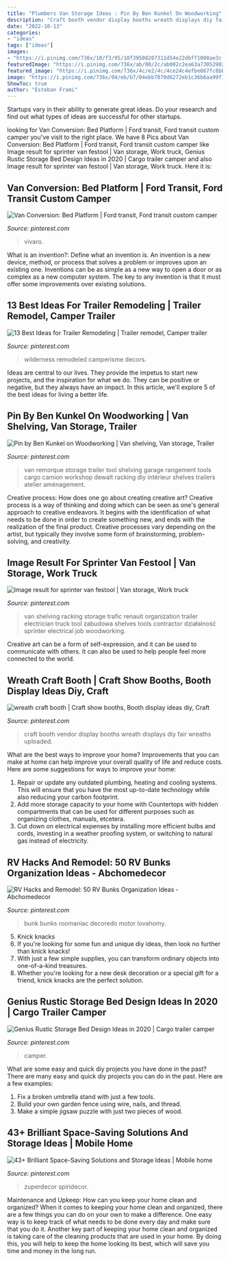 ```yaml
---
title: "Plumbers Van Storage Ideas : Pin By Ben Kunkel On Woodworking"
description: "Craft booth vendor display booths wreath displays diy fair wreaths uploaded"
date: "2022-10-13"
categories:
- "ideas"
tags: ["ideas"]
images:
- "https://i.pinimg.com/736x/10/f3/95/10f39508207311d54e22dbff1008ae3c.jpg"
featuredImage: "https://i.pinimg.com/736x/ab/00/2c/ab002c2ea63a73052902a5357e4cc942.jpg"
featured_image: "https://i.pinimg.com/736x/4c/e2/4c/4ce24c4efbe667fc8bb8f81e31dbf00d.jpg"
image: "https://i.pinimg.com/736x/04/eb/b7/04ebb7070d6272eb1c36b6aa99f1f978.jpg"
ShowToc: true
author: "Esteban Frami"
---
```



Startups vary in their ability to generate great ideas. Do your research and find out what types of ideas are successful for other startups.

	

		
looking for Van Conversion: Bed Platform | Ford transit, Ford transit custom camper you've visit to the right place. We have 8 Pics about Van Conversion: Bed Platform | Ford transit, Ford transit custom camper like Image result for sprinter van festool | Van storage, Work truck, Genius Rustic Storage Bed Design Ideas in 2020 | Cargo trailer camper and also Image result for sprinter van festool | Van storage, Work truck. Here it is:
		
    
## Van Conversion: Bed Platform | Ford Transit, Ford Transit Custom Camper

<img loading=lazy src="https://i.pinimg.com/736x/04/eb/b7/04ebb7070d6272eb1c36b6aa99f1f978.jpg" onerror="this.onerror=null;this.src='https://tse4.mm.bing.net/th?id=OIP.4cGqmb5STZJQKyYbFX0FXgHaGW&amp;pid=15.1';" alt="Van Conversion: Bed Platform | Ford transit, Ford transit custom camper">

_Source: pinterest.com_

>vivaro. 

	

What is an invention?: Define what an invention is.
An invention is a new device, method, or process that solves a problem or improves upon an existing one. Inventions can be as simple as a new way to open a door or as complex as a new computer system. The key to any invention is that it must offer some improvements over existing solutions.

    
## 13 Best Ideas For Trailer Remodeling | Trailer Remodel, Camper Trailer

<img loading=lazy src="https://i.pinimg.com/736x/90/cb/7a/90cb7a6930049a15260928a95891b6c9.jpg" onerror="this.onerror=null;this.src='https://tse3.mm.bing.net/th?id=OIP.FY9QvamGcKjKBf5_Zv7YWgHaJ3&amp;pid=15.1';" alt="13 Best Ideas for Trailer Remodeling | Trailer remodel, Camper trailer">

_Source: pinterest.com_

>wilderness remodeled camperisme decors. 

	

Ideas are central to our lives. They provide the impetus to start new projects, and the inspiration for what we do. They can be positive or negative, but they always have an impact. In this article, we'll explore 5 of the best ideas for living a better life.

    
## Pin By Ben Kunkel On Woodworking | Van Shelving, Van Storage, Trailer

<img loading=lazy src="https://i.pinimg.com/736x/10/f3/95/10f39508207311d54e22dbff1008ae3c.jpg" onerror="this.onerror=null;this.src='https://tse2.mm.bing.net/th?id=OIP.Fso-lqDUimfcwk2GYxmMSgHaKI&amp;pid=15.1';" alt="Pin by Ben Kunkel on Woodworking | Van shelving, Van storage, Trailer">

_Source: pinterest.com_

>van remorque storage trailer tool shelving garage rangement tools cargo camion workshop dewalt racking diy intérieur shelves trailers atelier aménagement. 

	

Creative process: How does one go about creating creative art?
Creative process is a way of thinking and doing which can be seen as one's general approach to creative endeavors. It begins with the identification of what needs to be done in order to create something new, and ends with the realization of the final product. Creative processes vary depending on the artist, but typically they involve some form of brainstorming, problem-solving, and creativity.

    
## Image Result For Sprinter Van Festool | Van Storage, Work Truck

<img loading=lazy src="https://i.pinimg.com/736x/78/a2/a3/78a2a3e7fa4ba6b747a1160fecd61d81.jpg" onerror="this.onerror=null;this.src='https://tse3.mm.bing.net/th?id=OIP.SfFQsRz49syFVYX2bKp1fAHaNK&amp;pid=15.1';" alt="Image result for sprinter van festool | Van storage, Work truck">

_Source: pinterest.com_

>van shelving racking storage trafic renault organization trailer electrician truck tool zabudowa shelves tools contractor działalność sprinter electrical job woodworking. 

	

Creative art can be a form of self-expression, and it can be used to communicate with others. It can also be used to help people feel more connected to the world.

    
## Wreath Craft Booth | Craft Show Booths, Booth Display Ideas Diy, Craft

<img loading=lazy src="https://i.pinimg.com/originals/33/ca/0c/33ca0c1598802e155d3960095bf6f187.jpg" onerror="this.onerror=null;this.src='https://tse2.mm.bing.net/th?id=OIP.ofZEQmPPZadPMAnzuLWfLAHaJ6&amp;pid=15.1';" alt="wreath craft booth | Craft show booths, Booth display ideas diy, Craft">

_Source: pinterest.com_

>craft booth vendor display booths wreath displays diy fair wreaths uploaded. 

	

What are the best ways to improve your home?
Improvements that you can make at home can help improve your overall quality of life and reduce costs. Here are some suggestions for ways to improve your home: 
1. Repair or update any outdated plumbing, heating and cooling systems. This will ensure that you have the most up-to-date technology while also reducing your carbon footprint. 
2. Add more storage capacity to your home with Countertops with hidden compartments that can be used for different purposes such as organizing clothes, manuals, etcetera. 
3. Cut down on electrical expenses by installing more efficient bulbs and cords, investing in a weather proofing system, or switching to natural gas instead of electricity. 

    
## RV Hacks And Remodel: 50 RV Bunks Organization Ideas - Abchomedecor

<img loading=lazy src="https://i.pinimg.com/736x/4c/e2/4c/4ce24c4efbe667fc8bb8f81e31dbf00d.jpg" onerror="this.onerror=null;this.src='https://tse3.mm.bing.net/th?id=OIP.LKShvjMWgXXfv2W_aBIcpQHaLH&amp;pid=15.1';" alt="RV Hacks and Remodel: 50 RV Bunks Organization Ideas - Abchomedecor">

_Source: pinterest.com_

>bunk bunks roomaniac decoredo motor lovahomy. 

	

5. Knick knacks
1. If you're looking for some fun and unique diy ideas, then look no further than knick knacks!
2. With just a few simple supplies, you can transform ordinary objects into one-of-a-kind treasures.
3. Whether you're looking for a new desk decoration or a special gift for a friend, knick knacks are the perfect solution.

    
## Genius Rustic Storage Bed Design Ideas In 2020 | Cargo Trailer Camper

<img loading=lazy src="https://i.pinimg.com/736x/91/2c/78/912c7823502a6e9a871c7d8410086cd0.jpg" onerror="this.onerror=null;this.src='https://tse4.mm.bing.net/th?id=OIP.ZwetlhWvJQ2acyE4-WDQmwHaJ3&amp;pid=15.1';" alt="Genius Rustic Storage Bed Design Ideas in 2020 | Cargo trailer camper">

_Source: pinterest.com_

>camper. 

	

What are some easy and quick diy projects you have done in the past?
There are many easy and quick diy projects you can do in the past. Here are a few examples:
1. Fix a broken umbrella stand with just a few tools.
2. Build your own garden fence using wire, nails, and thread.
3. Make a simple jigsaw puzzle with just two pieces of wood.

    
## 43+ Brilliant Space-Saving Solutions And Storage Ideas | Mobile Home

<img loading=lazy src="https://i.pinimg.com/736x/ab/00/2c/ab002c2ea63a73052902a5357e4cc942.jpg" onerror="this.onerror=null;this.src='https://tse1.mm.bing.net/th?id=OIP.AvS8B1cKiUArmwfwQiJbWwHaLH&amp;pid=15.1';" alt="43+ Brilliant Space-Saving Solutions and Storage Ideas | Mobile home">

_Source: pinterest.com_

>zuperdecor spiridecor. 

	

Maintenance and Upkeep: How can you keep your home clean and organized?
When it comes to keeping your home clean and organized, there are a few things you can do on your own to make a difference. One easy way is to keep track of what needs to be done every day and make sure that you do it. Another key part of keeping your home clean and organized is taking care of the cleaning products that are used in your home. By doing this, you will help to keep the home looking its best, which will save you time and money in the long run.

